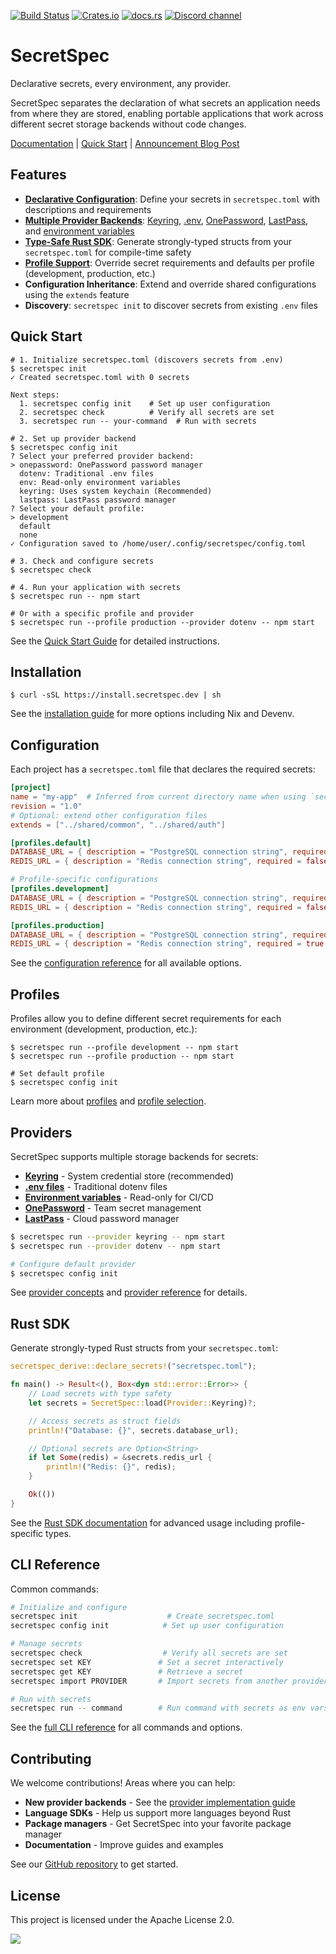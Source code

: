 [![Build Status](https://img.shields.io/github/check-runs/cachix/secretspec/main)](https://github.com/cachix/secretspec/actions)
[![Crates.io](https://img.shields.io/crates/v/secretspec)](https://crates.io/crates/secretspec)
[![docs.rs](https://docs.rs/secretspec/badge.svg)](https://docs.rs/secretspec)
[![Discord channel](https://img.shields.io/badge/dynamic/json?url=https%3A%2F%2Fdiscord.com%2Fapi%2Finvites%2FnaMgvexb6q%3Fwith_counts%3Dtrue&query=%24.approximate_member_count&logo=discord&logoColor=white&label=Discord%20users&color=green&style=flat)](https://discord.gg/naMgvexb6q)

# SecretSpec

Declarative secrets, every environment, any provider.

SecretSpec separates the declaration of what secrets an application needs from where they are stored, enabling portable applications that work across different secret storage backends without code changes.

[Documentation](https://secretspec.dev) | [Quick Start](https://secretspec.dev/quick-start) | [Announcement Blog Post](https://devenv.sh/blog/2025/07/21/announcing-secretspec-declarative-secrets-management)

## Features

- **[Declarative Configuration](https://secretspec.dev/reference/configuration/)**: Define your secrets in `secretspec.toml` with descriptions and requirements
- **[Multiple Provider Backends](https://secretspec.dev/concepts/providers/)**: [Keyring](https://secretspec.dev/providers/keyring), [.env](https://secretspec.dev/providers/dotenv), [OnePassword](https://secretspec.dev/providers/onepassword), [LastPass](https://secretspec.dev/providers/lastpass), and [environment variables](https://secretspec.dev/providers/env)
- **[Type-Safe Rust SDK](https://secretspec.dev/sdk/rust/)**: Generate strongly-typed structs from your `secretspec.toml` for compile-time safety
- **[Profile Support](https://secretspec.dev/concepts/profiles/)**: Override secret requirements and defaults per profile (development, production, etc.)
- **Configuration Inheritance**: Extend and override shared configurations using the `extends` feature
- **Discovery**: `secretspec init` to discover secrets from existing `.env` files

## Quick Start

```shell-session
# 1. Initialize secretspec.toml (discovers secrets from .env)
$ secretspec init
✓ Created secretspec.toml with 0 secrets

Next steps:
  1. secretspec config init    # Set up user configuration
  2. secretspec check          # Verify all secrets are set
  3. secretspec run -- your-command  # Run with secrets

# 2. Set up provider backend
$ secretspec config init
? Select your preferred provider backend:
> onepassword: OnePassword password manager
  dotenv: Traditional .env files
  env: Read-only environment variables
  keyring: Uses system keychain (Recommended)
  lastpass: LastPass password manager
? Select your default profile:
> development
  default
  none
✓ Configuration saved to /home/user/.config/secretspec/config.toml

# 3. Check and configure secrets
$ secretspec check

# 4. Run your application with secrets
$ secretspec run -- npm start

# Or with a specific profile and provider
$ secretspec run --profile production --provider dotenv -- npm start
```

See the [Quick Start Guide](https://secretspec.dev/quick-start) for detailed instructions.

## Installation

```shell-session
$ curl -sSL https://install.secretspec.dev | sh
```

See the [installation guide](https://secretspec.dev/quick-start#installation) for more options including Nix and Devenv.

## Configuration

Each project has a `secretspec.toml` file that declares the required secrets:

```toml
[project]
name = "my-app"  # Inferred from current directory name when using `secretspec init`
revision = "1.0"
# Optional: extend other configuration files
extends = ["../shared/common", "../shared/auth"]

[profiles.default]
DATABASE_URL = { description = "PostgreSQL connection string", required = true }
REDIS_URL = { description = "Redis connection string", required = false, default = "redis://localhost:6379" }

# Profile-specific configurations
[profiles.development]
DATABASE_URL = { description = "PostgreSQL connection string", required = false, default = "sqlite://./dev.db" }
REDIS_URL = { description = "Redis connection string", required = false, default = "redis://localhost:6379" }

[profiles.production]
DATABASE_URL = { description = "PostgreSQL connection string", required = true }
REDIS_URL = { description = "Redis connection string", required = true }
```

See the [configuration reference](https://secretspec.dev/reference/configuration/) for all available options.

## Profiles

Profiles allow you to define different secret requirements for each environment (development, production, etc.):

```shell-session
$ secretspec run --profile development -- npm start
$ secretspec run --profile production -- npm start

# Set default profile
$ secretspec config init
```

Learn more about [profiles](https://secretspec.dev/concepts/profiles) and [profile selection](https://secretspec.dev/concepts/profiles#profile-selection).

## Providers

SecretSpec supports multiple storage backends for secrets:

- **[Keyring](https://secretspec.dev/providers/keyring)** - System credential store (recommended)
- **[.env files](https://secretspec.dev/providers/dotenv)** - Traditional dotenv files
- **[Environment variables](https://secretspec.dev/providers/env)** - Read-only for CI/CD
- **[OnePassword](https://secretspec.dev/providers/onepassword)** - Team secret management
- **[LastPass](https://secretspec.dev/providers/lastpass)** - Cloud password manager

```bash
$ secretspec run --provider keyring -- npm start
$ secretspec run --provider dotenv -- npm start

# Configure default provider
$ secretspec config init
```

See [provider concepts](https://secretspec.dev/concepts/providers) and [provider reference](https://secretspec.dev/reference/providers) for details.

## Rust SDK

Generate strongly-typed Rust structs from your `secretspec.toml`:

```rust
secretspec_derive::declare_secrets!("secretspec.toml");

fn main() -> Result<(), Box<dyn std::error::Error>> {
    // Load secrets with type safety
    let secrets = SecretSpec::load(Provider::Keyring)?;

    // Access secrets as struct fields
    println!("Database: {}", secrets.database_url);

    // Optional secrets are Option<String>
    if let Some(redis) = &secrets.redis_url {
        println!("Redis: {}", redis);
    }

    Ok(())
}
```

See the [Rust SDK documentation](https://secretspec.dev/sdk/rust) for advanced usage including profile-specific types.

## CLI Reference

Common commands:

```bash
# Initialize and configure
secretspec init                    # Create secretspec.toml
secretspec config init            # Set up user configuration

# Manage secrets
secretspec check                  # Verify all secrets are set
secretspec set KEY               # Set a secret interactively
secretspec get KEY               # Retrieve a secret
secretspec import PROVIDER       # Import secrets from another provider

# Run with secrets
secretspec run -- command        # Run command with secrets as env vars
```

See the [full CLI reference](https://secretspec.dev/reference/cli) for all commands and options.

## Contributing

We welcome contributions! Areas where you can help:

- **New provider backends** - See the [provider implementation guide](https://secretspec.dev/reference/adding-providers)
- **Language SDKs** - Help us support more languages beyond Rust
- **Package managers** - Get SecretSpec into your favorite package manager
- **Documentation** - Improve guides and examples

See our [GitHub repository](https://github.com/cachix/secretspec) to get started.

## License

This project is licensed under the Apache License 2.0.

<img referrerpolicy="no-referrer-when-downgrade" src="https://static.scarf.sh/a.png?x-pxid=ddbe4178-cff6-4549-9365-facbc08f3b6f" />
